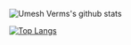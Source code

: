 ![Umesh Verms's github stats](https://github-readme-stats.vercel.app/api?username=umeshiscreative&count_private=true&show_icons=true&theme=react)

[![Top Langs](https://github-readme-stats.vercel.app/api/top-langs/?username=umeshiscreative&langs_count=8)](https://github.com/umeshiscreative)

